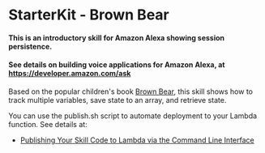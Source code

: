 # StarterKit - Brown Bear


#### This is an introductory skill for Amazon Alexa showing session persistence.

#### See details on building voice applications for Amazon Alexa, at https://developer.amazon.com/ask

Based on the popular children's book [Brown Bear](https://amzn.com/0805047905), this skill shows how to track multiple variables, save state to an array, and retrieve state.


You can use the publish.sh script to automate deployment to your Lambda function.
See details at:
* [Publishing Your Skill Code to Lambda via the Command Line Interface](https://developer.amazon.com/public/community/post/Tx1UE9W1NQ0GYII/Publishing-Your-Skill-Code-to-Lambda-via-the-Command-Line-Interface)


